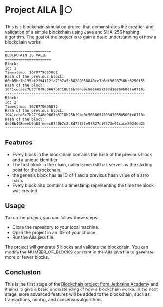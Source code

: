 # Project AILA :rocket::full_moon:
This is a blockchain simulation project that demonstrates the creation and validation of a simple blockchain using Java and SHA-256 hashing algorithm. The goal of the project is to gain a basic understanding of how a blockchain works.

```text
=====================
BLOCKCHAIN IS VALID
=====================
Block:
Id: 1
Timestamp: 1678779695861
Hash of the previous block:
60e05bd1b195af2f94112fa7197a5c88289058840ce7c6df9693756bc6250f55
Hash of the block:
1941ceda6c7b27f948d9667b5718b25bf94e0c5666655203d30350500fe0710b
----------------------------------------------------------------
Block:
Id: 2
Timestamp: 1678779695872
Hash of the previous block:
1941ceda6c7b27f948d9667b5718b25bf94e0c5666655203d30350500fe0710b
Hash of the block:
de28b408eeeb0a83feeec0740b7c8c8d7205fe97827c59573e01cace8924dd26
----------------------------------------------------------------
```

## Features
- Every block in the blockchain contains the hash of the previous block and a unique identifier.
- The first block in the chain, called `genesisBlock` serves as the starting point for the blockchain.
- the genesis block has an ID of 1 and a previous hash value of a zero hash.
- Every block also contains a timestamp representing the time the block was created.

## Usage
To run the project, you can follow these steps:
- Clone the repository to your local machine.
- Open the project in an IDE of your choice.
- Run the Aila.java file.

The project will generate 5 blocks and validate the blockchain. You can modify the NUMBER_OF_BLOCKS constant in the Aila.java file to generate more or fewer blocks.

## Conclusion
This is the first stage of the [Blockchain project from Jetbrains Academy](https://hyperskill.org/projects/50?track=15) and it aims to give a basic understanding of how a blockchain works. In the next stage, more advanced features will be added to the blockchain, such as transactions, mining, and consensus algorithms.
